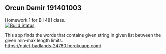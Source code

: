 ## Orcun Demir 191401003  
Homework 1 for Bil 481 class.  
[![Build Status](https://app.travis-ci.com/OrchiDorchi/OrcunDemirHomework1.svg?branch=main)](https://app.travis-ci.com/OrchiDorchi/OrcunDemirHomework1)  
  
This app finds the words that contains given string in given list between the given min-max length limits.  
https://quiet-badlands-24760.herokuapp.com/
